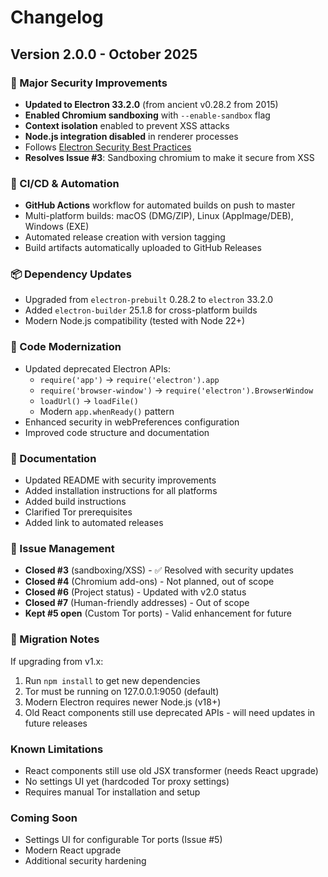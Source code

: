 # Changelog

## Version 2.0.0 - October 2025

### 🔐 Major Security Improvements
- **Updated to Electron 33.2.0** (from ancient v0.28.2 from 2015)
- **Enabled Chromium sandboxing** with `--enable-sandbox` flag
- **Context isolation** enabled to prevent XSS attacks
- **Node.js integration disabled** in renderer processes
- Follows [Electron Security Best Practices](https://www.electronjs.org/docs/latest/tutorial/security)
- **Resolves Issue #3**: Sandboxing chromium to make it secure from XSS

### 🚀 CI/CD & Automation
- **GitHub Actions** workflow for automated builds on push to master
- Multi-platform builds: macOS (DMG/ZIP), Linux (AppImage/DEB), Windows (EXE)
- Automated release creation with version tagging
- Build artifacts automatically uploaded to GitHub Releases

### 📦 Dependency Updates
- Upgraded from `electron-prebuilt` 0.28.2 to `electron` 33.2.0
- Added `electron-builder` 25.1.8 for cross-platform builds
- Modern Node.js compatibility (tested with Node 22+)

### 📝 Code Modernization
- Updated deprecated Electron APIs:
  - `require('app')` → `require('electron').app`
  - `require('browser-window')` → `require('electron').BrowserWindow`
  - `loadUrl()` → `loadFile()`
  - Modern `app.whenReady()` pattern
- Enhanced security in webPreferences configuration
- Improved code structure and documentation

### 📖 Documentation
- Updated README with security improvements
- Added installation instructions for all platforms
- Added build instructions
- Clarified Tor prerequisites
- Added link to automated releases

### 🐛 Issue Management
- **Closed #3** (sandboxing/XSS) - ✅ Resolved with security updates
- **Closed #4** (Chromium add-ons) - Not planned, out of scope
- **Closed #6** (Project status) - Updated with v2.0 status
- **Closed #7** (Human-friendly addresses) - Out of scope
- **Kept #5 open** (Custom Tor ports) - Valid enhancement for future

### 🔄 Migration Notes
If upgrading from v1.x:
1. Run `npm install` to get new dependencies
2. Tor must be running on 127.0.0.1:9050 (default)
3. Modern Electron requires newer Node.js (v18+)
4. Old React components still use deprecated APIs - will need updates in future releases

### Known Limitations
- React components still use old JSX transformer (needs React upgrade)
- No settings UI yet (hardcoded Tor proxy settings)
- Requires manual Tor installation and setup

### Coming Soon
- Settings UI for configurable Tor ports (Issue #5)
- Modern React upgrade
- Additional security hardening

